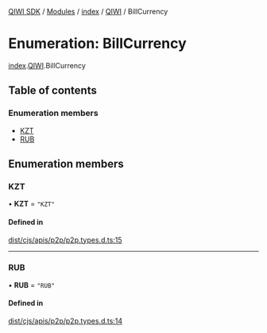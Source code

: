 [QIWI SDK](../README.md) / [Modules](../modules.md) / [index](../modules/index.md) / [QIWI](../modules/index.QIWI.md) / BillCurrency

# Enumeration: BillCurrency

[index](../modules/index.md).[QIWI](../modules/index.QIWI.md).BillCurrency

## Table of contents

### Enumeration members

- [KZT](index.QIWI.BillCurrency.md#kzt)
- [RUB](index.QIWI.BillCurrency.md#rub)

## Enumeration members

### KZT

• **KZT** = `"KZT"`

#### Defined in

[dist/cjs/apis/p2p/p2p.types.d.ts:15](https://github.com/AlexXanderGrib/node-qiwi-sdk/blob/26a7b1c/dist/cjs/apis/p2p/p2p.types.d.ts#L15)

___

### RUB

• **RUB** = `"RUB"`

#### Defined in

[dist/cjs/apis/p2p/p2p.types.d.ts:14](https://github.com/AlexXanderGrib/node-qiwi-sdk/blob/26a7b1c/dist/cjs/apis/p2p/p2p.types.d.ts#L14)
